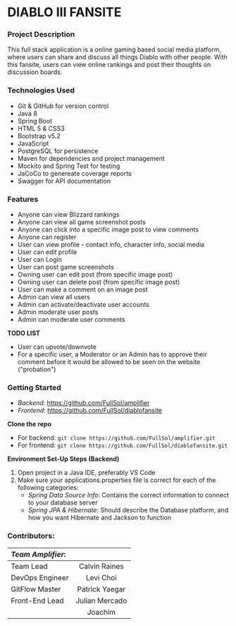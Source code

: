 # DIABLO III FANSITE

### Project Description
This full stack application is a online gaming based social media platform, where users can share and discuss all things Diablo with other people. With this fansite, users can view online rankings and post their thoughts on discussion boards.

### Technologies Used
- Git & GitHub for version control
- Java 8
- Spring Boot
- HTML 5 & CSS3
- Bootstrap v5.2
- JavaScript
- PostgreSQL for persistence
- Maven for dependencies and project management
- Mockito and Spring Test for testing
- JaCoCo to genereate coverage reports 
- Swagger for API documentation

### Features
- Anyone can view Blizzard rankings
- Anyone can view all game screenshot posts
- Anyone can click into a specific image post to view comments
- Anyone can register
- User can view profile - contact info, character info, social media
- User can edit profile
- User can Login
- User can post game screenshots
- Owning user can edit post (from specific image post)
- Owning user can delete post (from specific image post)
- User can make a comment on an image post
- Admin can view all users
- Admin can activate/deactivate user accounts
- Admin moderate user posts
- Admin can moderate user comments

**TODO LIST**
- User can upvote/downvote
-  For a specific user, a Moderator or an Admin has to approve their comment before it would be allowed to be seen on the website ("probation")

### Getting Started
- *Backend*: https://github.com/FullSol/amplifier
- *Frontend*: https://github.com/FullSol/diablofansite

**Clone the repo**
- For backend: `git clone https://github.com/FullSol/amplifier.git`
- For frontend: `git clone https://github.com/FullSol/diablofansite.git`


**Environment Set-Up Steps (Backend)**
1. Open project in a Java IDE, preferably VS Code
2. Make sure your applications.properties file is correct for each of the following categories:
    - *Spring Data Source Info*: Contains the correct information to connect to your database server
    - *Spring JPA & Hibernate*: Should describe the Database platform, and how you want Hibernate and Jackson to function


### Contributors: 

| *Team Amplifier*: | |
| :------------ | :------:|
| Team Lead | Calvin Raines |
| DevOps Engineer | Levi Choi|
| GitFlow Master| Patrick Yaegar |
| Front-End Lead | Julian Mercado |
| | Joachim | 
